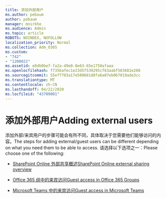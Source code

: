 ```yaml
---
title: 添加外部用户
ms.author: pebaum
author: pebaum
manager: mnirkhe
ms.audience: Admin
ms.topic: article
ROBOTS: NOINDEX, NOFOLLOW
localization_priority: Normal
ms.collection: Adm_O365
ms.custom:
- "742"
- "1200022"
ms.assetid: e8db0be7-fa2a-49e0-8e63-65e1750afaaa
ms.openlocfilehash: f735bafec1e23d5f539295cf63aabf583681e208
ms.sourcegitcommit: 55eff703a17e500681d8fa6a87eb067019ade3cc
ms.translationtype: MT
ms.contentlocale: zh-CN
ms.lasthandoff: 04/22/2020
ms.locfileid: "43709001"
---
```

# <a name="adding-external-users"></a><span data-ttu-id="ca874-102">添加外部用户</span><span class="sxs-lookup"><span data-stu-id="ca874-102">Adding external users</span></span>

<span data-ttu-id="ca874-103">添加外部/来宾用户的步骤可能会有所不同，具体取决于您需要他们能够访问的内容。</span><span class="sxs-lookup"><span data-stu-id="ca874-103">The steps for adding external/guest users can be different depending on what you need them to be able to access.</span></span> <span data-ttu-id="ca874-104">请选择以下选项之一：</span><span class="sxs-lookup"><span data-stu-id="ca874-104">Please choose one of the following:</span></span>
  
- [<span data-ttu-id="ca874-105">SharePoint Online 外部共享概述</span><span class="sxs-lookup"><span data-stu-id="ca874-105">SharePoint Online external sharing overview</span></span>](https://docs.microsoft.com/sharepoint/external-sharing-overview)

- [<span data-ttu-id="ca874-106">Office 365 组中的来宾访问</span><span class="sxs-lookup"><span data-stu-id="ca874-106">Guest access in Office 365 Groups</span></span>](https://support.office.com/article/guest-access-in-office-365-groups-bfc7a840-868f-4fd6-a390-f347bf51aff6)

- [<span data-ttu-id="ca874-107">Microsoft Teams 中的来宾访问</span><span class="sxs-lookup"><span data-stu-id="ca874-107">Guest access in Microsoft Teams</span></span>](https://docs.microsoft.com/microsoftteams/guest-access-checklist)
